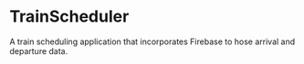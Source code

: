 # TrainScheduler
A train scheduling application that incorporates Firebase to hose arrival and departure data.
